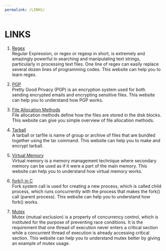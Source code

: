 ```yaml
---
permalink: /LINKS/
---
```


# LINKS

1. [Regex](https://www3.ntu.edu.sg/home/ehchua/programming/howto/Regexe.html)<br>
Regular Expression, or regex or regexp in short, is extremely and amazingly powerful in searching and manipulating text strings, particularly in processing text files. One line of regex can easily replace several dozen lines of programming codes. This website can help you to learn regex.

2. [PGP](https://www.varonis.com/blog/pgp-encryption/)<br>
Pretty Good Privacy (PGP) is an encryption system used for both sending encrypted emails and encrypting sensitive files. This website can help you to understand how PGP works.

3. [File Allocation Methods](https://www.geeksforgeeks.org/file-allocation-methods/)<br>
File allocation methods define how the files are stored in the disk blocks. This website can give you simple overview of file allocation methods.

4. [Tarball](https://osp4diss.vlsm.org/osp-001.html)<br>
A tarball or tarfile is name of group or archive of files that are bundled together using the tar command. This website can help you to make and encrypt tarball.

5. [Virtual Memory](https://searchstorage.techtarget.com/definition/virtual-memory)<br>
Virtual memory is a memory management technique where secondary memory can be used as if it were a part of the main memory. This website can help you to understand how virtual memory works.

6. [fork() in C](https://www.geeksforgeeks.org/fork-system-call/)<br>
Fork system call is used for creating a new process, which is called child process, which runs concurrently with the process that makes the fork() call (parent process). This website can help you to understand how fork() works.

7. [Mutex](https://nrecursions.blogspot.com/2014/08/mutex-tutorial-and-example.html)<br>
Mutex (mutual exclusion) is a property of concurrency control, which is instituted for the purpose of preventing race conditions. It is the requirement that one thread of execution never enters a critical section while a concurrent thread of execution is already accessing critical section. This website can help you to understand mutex better by giving an example of mutex usage.
